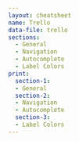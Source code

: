 ```yaml
---
layout: cheatsheet
name: Trello
data-file: trello
sections:
  - General
  - Navigation
  - Autocomplete
  - Label Colors
print:
  section-1:
  - General
  section-2:
  - Navigation
  - Autocomplete
  section-3:
  - Label Colors
---
```

